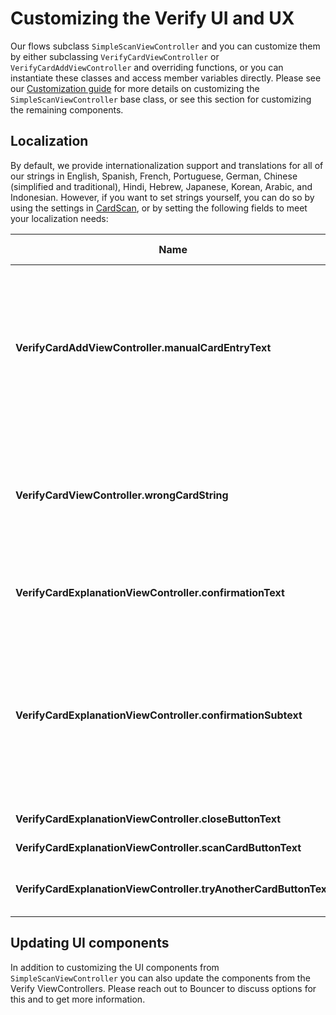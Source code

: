 # Customizing the Verify UI and UX

Our flows subclass `SimpleScanViewController` and you can customize them by either subclassing `VerifyCardViewController` or `VerifyCardAddViewController` and overriding functions, or you can instantiate these classes and access member variables directly. Please see our [Customization guide](broken-reference) for more details on customizing the `SimpleScanViewController` base class, or see this section for customizing the remaining components.

## Localization

By default, we provide internationalization support and translations for all of our strings in English, Spanish, French, Portuguese, German, Chinese (simplified and traditional), Hindi, Hebrew, Japanese, Korean, Arabic, and Indonesian. However, if you want to set strings yourself, you can do so by using the settings in [CardScan](broken-reference), or by setting the following fields to meet your localization needs:

| Name                                                             | Description                                                                                                         | Default Value                                                                                   |
| ---------------------------------------------------------------- | ------------------------------------------------------------------------------------------------------------------- | ----------------------------------------------------------------------------------------------- |
| **VerifyCardAddViewController.manualCardEntryText**              | Button displayed at the bottom of the scan window for users to enter their details manually instead of by scanning. | Enter details manually                                                                          |
| **VerifyCardViewController.wrongCardString**                     | Instructions displayed when a card is scanned that does not match the required card.                                | Card doesn't match                                                                              |
| **VerifyCardExplanationViewController.confirmationText**         | Title text of the explanation view controller                                                                       | We need you to confirm this card                                                                |
| **VerifyCardExplanationViewController.confirmationSubtext**      | Subtitle text of the explanation view controller                                                                    | Get your card ready so you can scan it with your phone. This helps us keep your account secure. |
| **VerifyCardExplanationViewController.closeButtonText**          | Close button text                                                                                                   | Close                                                                                           |
| **VerifyCardExplanationViewController.scanCardButtonText**       | Scan button text                                                                                                    | Scan my card                                                                                    |
| **VerifyCardExplanationViewController.tryAnotherCardButtonText** | Pay another way button text                                                                                         | Try to pay another way                                                                          |

## Updating UI components

In addition to customizing the UI components from `SimpleScanViewController` you can also update the components from the Verify ViewControllers. Please reach out to Bouncer to discuss options for this and to get more information.
